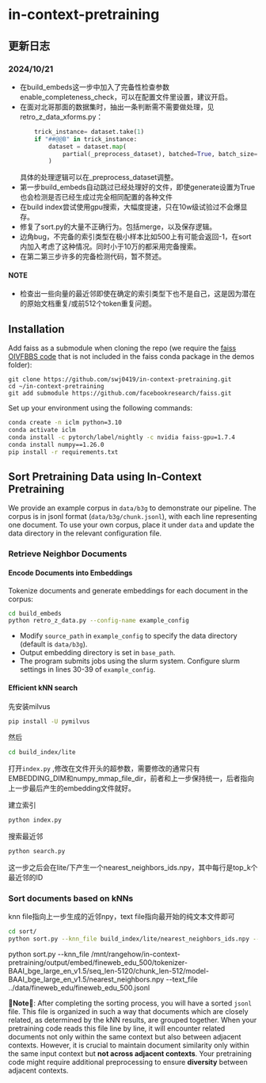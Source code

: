 # in-context-pretraining



## 更新日志
### 2024/10/21

- 在build_embeds这一步中加入了完备性检查参数enable_completeness_check，可以在配置文件里设置，建议开启。
- 在面对北哥那面的数据集时，抽出一条判断需不需要做处理，见retro_z_data_xforms.py：
    ```python 
        trick_instance= dataset.take(1)
        if "##@@B" in trick_instance:
            dataset = dataset.map(
                partial(_preprocess_dataset), batched=True, batch_size=10000
            )
    ``` 
    具体的处理逻辑可以在_preprocess_dataset调整。
- 第一步build_embeds自动跳过已经处理好的文件，即使generate设置为True也会检测是否已经生成过完全相同配置的各种文件
- 在build index尝试使用gpu搜索，大幅度提速，只在10w级试验过不会爆显存。
- 修复了sort.py的大量不正确行为。包括merge，以及保存逻辑。
- 边角bug，不完备的索引类型在极小样本比如500上有可能会返回-1，在sort内加入考虑了这种情况。同时小于10万的都采用完备搜索。
- 在第二第三步许多的完备检测代码，暂不赘述。
#### NOTE
- 检查出一些向量的最近邻即使在确定的索引类型下也不是自己，这是因为潜在的原始文档重复/或前512个token重复问题。
## Installation

Add faiss as a submodule when cloning the repo (we require the [faiss OIVFBBS code](https://github.com/facebookresearch/faiss/tree/main/demos/offline_ivf]) that is not included in the faiss conda package in the demos folder):

```
git clone https://github.com/swj0419/in-context-pretraining.git
cd ~/in-context-pretraining
git add submodule https://github.com/facebookresearch/faiss.git
```

Set up your environment using the following commands:

```bash
conda create -n iclm python=3.10
conda activate iclm
conda install -c pytorch/label/nightly -c nvidia faiss-gpu=1.7.4
conda install numpy==1.26.0
pip install -r requirements.txt
```

## Sort Pretraining Data using In-Context Pretraining

We provide an example corpus in `data/b3g` to demonstrate our pipeline. The corpus is in jsonl format (`data/b3g/chunk.jsonl`), with each line representing one document. To use your own corpus, place it under `data` and update the data directory in the relevant configuration file.

### Retrieve Neighbor Documents

#### Encode Documents into Embeddings

Tokenize documents and generate embeddings for each document in the corpus:

```bash
cd build_embeds
python retro_z_data.py --config-name example_config
```

- Modify `source_path` in `example_config` to specify the data directory (default is `data/b3g`).
- Output embedding directory is set in `base_path`.
- The program submits jobs using the slurm system. Configure slurm settings in lines 30-39 of `example_config`.

#### Efficient kNN search

先安装milvus

```bash
pip install -U pymilvus
```

然后

```bash
cd build_index/lite
```

打开`index.py` ,修改在文件开头的超参数，需要修改的通常只有EMBEDDING_DIM和numpy_mmap_file_dir，前者和上一步保持统一，后者指向上一步最后产生的embedding文件就好。

建立索引

```bash
python index.py
```

搜索最近邻

```bash
python search.py
```

这一步之后会在lite/下产生一个nearest_neighbors_ids.npy，其中每行是top_k个最近邻的ID

### Sort documents based on kNNs

knn file指向上一步生成的近邻npy，text file指向最开始的纯文本文件即可

```bash
cd sort/
python sort.py --knn_file build_index/lite/nearest_neighbors_ids.npy --text_file data/fineweb_edu/fineweb_edu_500.jsonl
```
python sort.py --knn_file /mnt/rangehow/in-context-pretraining/output/embed/fineweb_edu_500/tokenizer-BAAI_bge_large_en_v1.5/seq_len-5120/chunk_len-512/model-BAAI_bge_large_en_v1.5/nearest_neighbors.npy --text_file ../data/fineweb_edu/fineweb_edu_500.jsonl



🚨**Note**🚨: After completing the sorting process, you will have a sorted `jsonl` file. This file is organized in such a way that documents which are closely related, as determined by the kNN results, are grouped together. When your pretraining code reads this file line by line, it will encounter related documents not only within the same context but also between adjacent contexts. However, it is crucial to maintain document similarity only within the same input context but **not across adjacent contexts**. Your pretraining code might require additional preprocessing to ensure **diversity** between adjacent contexts.